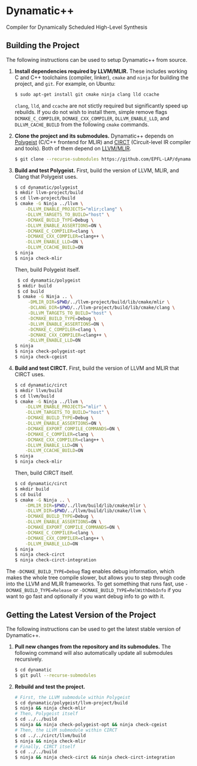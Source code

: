 # Dynamatic++

Compiler for Dynamically Scheduled High-Level Synthesis

## Building the Project

The following instructions can be used to setup Dynamatic++ from source.

1. **Install dependencies required by LLVM/MLIR.** These includes working C and C++ toolchains (compiler, linker), `cmake` and `ninja` for building the project, and `git`. For example, on Ubuntu:

   ```sh
   $ sudo apt-get install git cmake ninja clang lld ccache
   ```

   `clang`, `lld`, and `ccache` are not stictly required but significantly speed up rebuilds. If you do not wish to install them, simple remove flags `DCMAKE_C_COMPILER`, `DCMAKE_CXX_COMPILER`, `DLLVM_ENABLE_LLD`, and `DLLVM_CACHE_BUILD` from the following `cmake` commands.

2. **Clone the project and its submodules.** Dynamatic++ depends on [Polygeist](https://github.com/llvm/Polygeist) (C/C++ frontend for MLIR) and [CIRCT](https://github.com/llvm/circt) (Circuit-level IR compiler and tools). Both of them depend on [LLVM/MLIR](https://github.com/llvm/llvm-project).

   ```sh
   $ git clone --recurse-submodules https://github.com/EPFL-LAP/dynamatic.git
   ```

3. **Build and test Polygeist.** First, build the version of LLVM, MLIR, and Clang that Polygeist uses.

   ```sh
   $ cd dynamatic/polygeist
   $ mkdir llvm-project/build
   $ cd llvm-project/build
   $ cmake -G Ninja ../llvm \
       -DLLVM_ENABLE_PROJECTS="mlir;clang" \
       -DLLVM_TARGETS_TO_BUILD="host" \
       -DCMAKE_BUILD_TYPE=Debug \
       -DLLVM_ENABLE_ASSERTIONS=ON \
       -DCMAKE_C_COMPILER=clang \
       -DCMAKE_CXX_COMPILER=clang++ \
       -DLLVM_ENABLE_LLD=ON \
       -DLLVM_CCACHE_BUILD=ON
   $ ninja
   $ ninja check-mlir
   ```

   Then, build Polygeist itself.

   ```sh
    $ cd dynamatic/polygeist
    $ mkdir build
    $ cd build
    $ cmake -G Ninja .. \
        -DMLIR_DIR=$PWD/../llvm-project/build/lib/cmake/mlir \
        -DCLANG_DIR=$PWD/../llvm-project/build/lib/cmake/clang \
        -DLLVM_TARGETS_TO_BUILD="host" \
        -DCMAKE_BUILD_TYPE=Debug \
        -DLLVM_ENABLE_ASSERTIONS=ON \
        -DCMAKE_C_COMPILER=clang \
        -DCMAKE_CXX_COMPILER=clang++ \
        -DLLVM_ENABLE_LLD=ON
   $ ninja
   $ ninja check-polygeist-opt
   $ ninja check-cgeist
   ```

4. **Build and test CIRCT.** First, build the version of LLVM and MLIR that CIRCT uses.
   ```sh
   $ cd dynamatic/circt
   $ mkdir llvm/build
   $ cd llvm/build
   $ cmake -G Ninja ../llvm \
       -DLLVM_ENABLE_PROJECTS="mlir" \
       -DLLVM_TARGETS_TO_BUILD="host" \
       -DCMAKE_BUILD_TYPE=Debug \
       -DLLVM_ENABLE_ASSERTIONS=ON \
       -DCMAKE_EXPORT_COMPILE_COMMANDS=ON \
       -DCMAKE_C_COMPILER=clang \
       -DCMAKE_CXX_COMPILER=clang++ \
       -DLLVM_ENABLE_LLD=ON \
       -DLLVM_CCACHE_BUILD=ON
   $ ninja
   $ ninja check-mlir
   ```
   Then, build CIRCT itself.
   ```sh
   $ cd dynamatic/circt
   $ mkdir build
   $ cd build
   $ cmake -G Ninja .. \
       -DMLIR_DIR=$PWD/../llvm/build/lib/cmake/mlir \
       -DLLVM_DIR=$PWD/../llvm/build/lib/cmake/llvm \
       -DCMAKE_BUILD_TYPE=Debug \
       -DLLVM_ENABLE_ASSERTIONS=ON \
       -DCMAKE_EXPORT_COMPILE_COMMANDS=ON \
       -DCMAKE_C_COMPILER=clang \
       -DCMAKE_CXX_COMPILER=clang++ \
       -DLLVM_ENABLE_LLD=ON
   $ ninja
   $ ninja check-circt
   $ ninja check-circt-integration
   ```

The `-DCMAKE_BUILD_TYPE=Debug` flag enables debug information, which makes the whole tree compile slower, but allows you to step through code into the LLVM and MLIR frameworks. To get something that runs fast, use `-DCMAKE_BUILD_TYPE=Release` or `-DCMAKE_BUILD_TYPE=RelWithDebInfo` if you want to go fast and optionally if you want debug info to go with it.

## Getting the Latest Version of the Project

The following instructions can be used to get the latest stable version of Dynamatic++.

1. **Pull new changes from the repository and its submodules.** The following command will also automatically update all submodules recursively.
   ```sh
   $ cd dynamatic
   $ git pull --recurse-submodules
   ```
2. **Rebuild and test the project.**
   ```sh
   # First, the LLVM submodule within Polygeist
   $ cd dynamatic/polygeist/llvm-project/build
   $ ninja && ninja check-mlir
   # Then, Polygeist itself
   $ cd ../../build
   $ ninja && ninja check-polygeist-opt && ninja check-cgeist
   # Then, the LLVM submodule within CIRCT
   $ cd ../../circt/llvm/build
   $ ninja && ninja check-mlir
   # Finally, CIRCT itself
   $ cd ../../build
   $ ninja && ninja check-circt && ninja check-circt-integration
   ```

